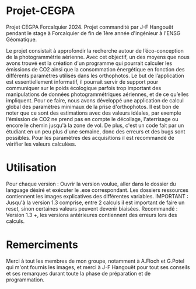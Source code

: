 # Projet-CEGPA 
Projet CEGPA Forcalquier 2024. 
Projet commandité par J-F Hangouët pendant le stage à Forcalquier de fin de 1ère année d'ingénieur à l'ENSG Géomatique.

Le projet consistait à approfondir la recherche autour de l’éco-conception de la photogrammétrie aérienne. Avec cet objectif, un des moyens que nous avons trouvé est la création d'un programme qui pourrait calculer les émissions de CO2 ainsi que la consommation énergétique en fonction des différents paramètres utilisés dans les orthophotos. Le but de l’application est essentiellement informatif, il pourrait servir de support pour communiquer sur le poids écologique parfois trop important des manipulations de données photogrammétriques aériennes, et de ce qu’elles impliquent.
Pour ce faire, nous avons développé une application de calcul global des paramètres minimaux de la prise d'orthophotos.
Il est bon de noter que ce sont des estimations avec des valeurs idéales, par exemple l'émission de CO2 ne prend pas en compte le décollage, l'aterrisage ou encore le chemin jusqu'à la zone de vol.
De plus, c'est un code fait par un étudiant en un peu plus d'une semaine, donc des erreurs et des bugs sont possibles. Pour les paramètres des acquisitions il est recommandé de vérifier les valeurs calculées.



# Utilisation 
Pour chaque version : Ouvrir la version voulue, aller dans le dossier du language désiré et exécuter le .exe correspondant. 
Les dossiers ressources contiennent les images explicatives des différentes variables.
IMPORTANT : Jusqu'à la version 1.3 comprise, entre 2 calculs il est important de faire un reset, sinon certaines valeurs peuvent devenir biaisées.
Recommandé : Version 1.3 +, les versions antérieures contiennent des erreurs lors des calculs.

# Remerciments
Merci à tout les membres de mon groupe, notamment à A.Floch et G.Potel qui m'ont fournis les images, et merci à J-F Hangouët pour tout ses conseils et ses remarques durant toute la phase de préparation et de programmation.
